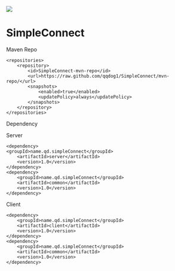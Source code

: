 ![](https://github.com/qqdog1/SimpleConnect/workflows/Simple%20Connect%20build/badge.svg)

# SimpleConnect

Maven Repo

    <repositories>
        <repository>
            <id>SimpleConnect-mvn-repo</id>
            <url>https://raw.github.com/qqdog1/SimpleConnect/mvn-repo/</url>
            <snapshots>
                <enabled>true</enabled>
                <updatePolicy>always</updatePolicy>
            </snapshots>
        </repository>
    </repositories>

Dependency

Server

    <dependency>
    <groupId>name.qd.simpleConnect</groupId>
        <artifactId>server</artifactId>
        <version>1.0</version>
    </dependency>
    <dependency>
        <groupId>name.qd.simpleConnect</groupId>
        <artifactId>common</artifactId>
        <version>1.0</version>
    </dependency>
    
Client

    <dependency>
        <groupId>name.qd.simpleConnect</groupId>
        <artifactId>client</artifactId>
        <version>1.0</version>
    </dependency>
    <dependency>
        <groupId>name.qd.simpleConnect</groupId>
        <artifactId>common</artifactId>
        <version>1.0</version>
    </dependency>
